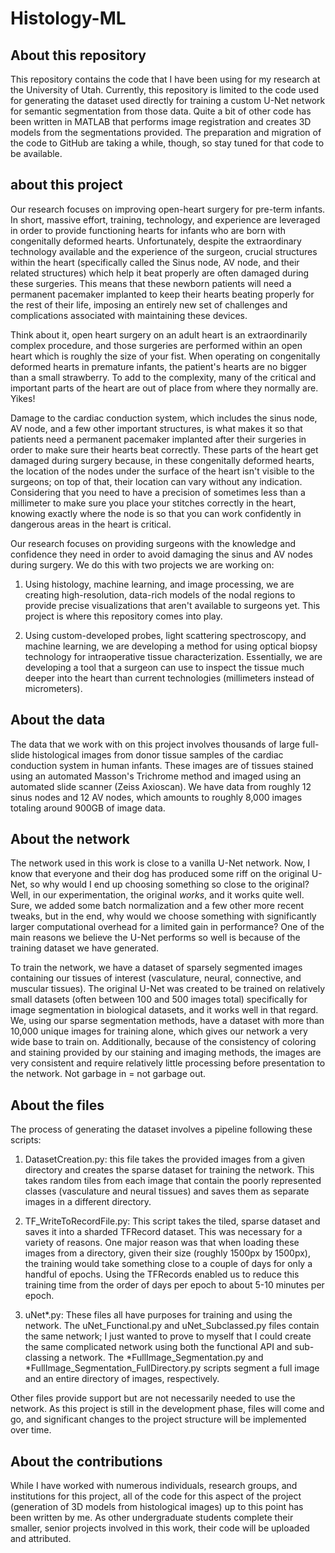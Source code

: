 # Histology-ML


## About this repository
This repository contains the code that I have been using for my research at the University of Utah. Currently, this repository is limited to the code used for generating the dataset used directly for training a custom U-Net network for semantic segmentation from those data. Quite a bit of other code has been written in MATLAB that performs image registration and creates 3D models from the segmentations provided. The preparation and migration of the code to GitHub are taking a while, though, so stay tuned for that code to be available.

## about this project
Our research focuses on improving open-heart surgery for pre-term infants. In short, massive effort, training, technology, and experience are leveraged in order to provide functioning hearts for infants who are born with congenitally deformed hearts. Unfortunately, despite the extraordinary technology available and the experience of the surgeon, crucial structures within the heart (specifically called the Sinus node, AV node, and their related structures) which help it beat properly are often damaged during these surgeries. This means that these newborn patients will need a permanent pacemaker implanted to keep their hearts beating properly for the rest of their life, imposing an entirely new set of challenges and complications associated with maintaining these devices.

Think about it, open heart surgery on an adult heart is an extraordinarily complex procedure, and those surgeries are performed within an open heart which is roughly the size of your fist. When operating on congenitally deformed hearts in premature infants, the patient's hearts are no bigger than a small strawberry. To add to the complexity, many of the critical and important parts of the heart are out of place from where they normally are. Yikes!

Damage to the cardiac conduction system, which includes the sinus node, AV node, and a few other important structures, is what makes it so that patients need a permanent pacemaker implanted after their surgeries in order to make sure their hearts beat correctly. These parts of the heart get damaged during surgery because, in these congenitally deformed hearts, the location of the nodes under the surface of the heart isn't visible to the surgeons; on top of that, their location can vary without any indication. Considering that you need to have a precision of sometimes less than a millimeter to make sure you place your stitches correctly in the heart, knowing exactly where the node is so that you can work confidently in dangerous areas in the heart is critical.

Our research focuses on providing surgeons with the knowledge and confidence they need in order to avoid damaging the sinus and AV nodes during surgery. We do this with two projects we are working on:

1. Using histology, machine learning, and image processing, we are creating high-resolution, data-rich models of the nodal regions to provide precise visualizations that aren't available to surgeons yet. This project is where this repository comes into play.

2. Using custom-developed probes, light scattering spectroscopy, and machine learning, we are developing a method for using optical biopsy technology for intraoperative tissue characterization. Essentially, we are developing a tool that a surgeon can use to inspect the tissue much deeper into the heart than current technologies (millimeters instead of micrometers). 

## About the data
The data that we work with on this project involves thousands of large full-slide histological images from donor tissue samples of the cardiac conduction system in human infants. These images are of tissues stained using an automated Masson's Trichrome method and imaged using an automated slide scanner (Zeiss Axioscan). We have data from roughly 12 sinus nodes and 12 AV nodes, which amounts to roughly 8,000 images totaling around 900GB of image data.  

## About the network
The network used in this work is close to a vanilla U-Net network. Now, I know that everyone and their dog has produced some riff on the original U-Net, so why would I end up choosing something so close to the original? Well, in our experimentation, the original *works*, and it works quite well. Sure, we added some batch normalization and a few other more recent tweaks, but in the end, why would we choose something with significantly larger computational overhead for a limited gain in performance? One of the main reasons we believe the U-Net performs so well is because of the training dataset we have generated. 

To train the network, we have a dataset of sparsely segmented images containing our tissues of interest (vasculature, neural, connective, and muscular tissues). The original U-Net was created to be trained on relatively small datasets (often between 100 and 500 images total) specifically for image segmentation in biological datasets, and it works well in that regard. We, using our sparse segmentation methods, have a dataset with more than 10,000 unique images for training alone, which gives our network a very wide base to train on. Additionally, because of the consistency of coloring and staining provided by our staining and imaging methods, the images are very consistent and require relatively little processing before presentation to the network. Not garbage in = not garbage out.

## About the files
The process of generating the dataset involves a pipeline following these scripts:

1. DatasetCreation.py: this file takes the provided images from a given directory and creates the sparse dataset for training the network. This takes random tiles from each image that contain the poorly represented classes (vasculature and neural tissues) and saves them as separate images in a different directory.

2. TF_WriteToRecordFile.py: This script takes the tiled, sparse dataset and saves it into a sharded TFRecord dataset. This was necessary for a variety of reasons. One major reason was that when loading these images from a directory, given their size (roughly 1500px by 1500px), the training would take something close to a couple of days for only a handful of epochs. Using the TFRecords enabled us to reduce this training time from the order of days per epoch to about 5-10 minutes per epoch. 

3. uNet*.py: These files all have purposes for training and using the network. The uNet_Functional.py and uNet_Subclassed.py files contain the same network; I just wanted to prove to myself that I could create the same complicated network using both the functional API and sub-classing a network. The *FullImage_Segmentation.py and *FullImage_Segmentation_FullDirectory.py scripts segment a full image and an entire directory of images, respectively. 

Other files provide support but are not necessarily needed to use the network. As this project is still in the development phase, files will come and go, and significant changes to the project structure will be implemented over time.

## About the contributions
While I have worked with numerous individuals, research groups, and institutions for this project, all of the code for this aspect of the project (generation of 3D models from histological images) up to this point has been written by me. As other undergraduate students complete their smaller, senior projects involved in this work, their code will be uploaded and attributed.   

